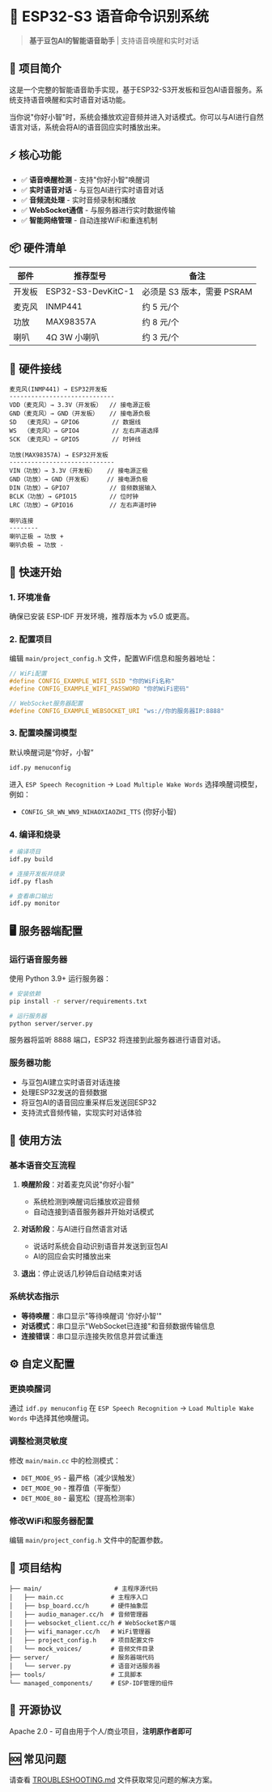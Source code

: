 # 🎤 ESP32-S3 语音命令识别系统

> **基于豆包AI的智能语音助手** | 支持语音唤醒和实时对话

## 🌟 项目简介

这是一个完整的智能语音助手实现，基于ESP32-S3开发板和豆包AI语音服务。系统支持语音唤醒和实时语音对话功能。

当你说"你好小智"时，系统会播放欢迎音频并进入对话模式。你可以与AI进行自然语言对话，系统会将AI的语音回应实时播放出来。

## ⚡ 核心功能

- ✅ **语音唤醒检测** - 支持"你好小智"唤醒词
- ✅ **实时语音对话** - 与豆包AI进行实时语音对话
- ✅ **音频流处理** - 实时音频录制和播放
- ✅ **WebSocket通信** - 与服务器进行实时数据传输
- ✅ **智能网络管理** - 自动连接WiFi和重连机制

## 📦 硬件清单

| 部件   | 推荐型号           | 备注                       |
| ------ | ------------------ | -------------------------- |
| 开发板 | ESP32-S3-DevKitC-1 | 必须是 S3 版本，需要 PSRAM |
| 麦克风 | INMP441            | 约 5 元/个                 |
| 功放   | MAX98357A          | 约 8 元/个                 |
| 喇叭   | 4Ω 3W 小喇叭       | 约 3 元/个                 |

## 🔌 硬件接线

```text
麦克风(INMP441) → ESP32开发板
-----------------------------
VDD（麦克风）→ 3.3V（开发板）  // 接电源正极
GND（麦克风）→ GND（开发板）   // 接电源负极
SD  （麦克风）→ GPIO6         // 数据线
WS  （麦克风）→ GPIO4         // 左右声道选择
SCK （麦克风）→ GPIO5         // 时钟线

功放(MAX98357A) → ESP32开发板
-----------------------------
VIN（功放）→ 3.3V（开发板）   // 接电源正极
GND（功放）→ GND（开发板）    // 接电源负极
DIN（功放）→ GPIO7           // 音频数据输入
BCLK（功放）→ GPIO15         // 位时钟
LRC（功放）→ GPIO16          // 左右声道时钟

喇叭连接
--------
喇叭正极 → 功放 +
喇叭负极 → 功放 -
```

## 🚀 快速开始

### 1. 环境准备

确保已安装 ESP-IDF 开发环境，推荐版本为 v5.0 或更高。

### 2. 配置项目

编辑 `main/project_config.h` 文件，配置WiFi信息和服务器地址：

```c
// WiFi配置
#define CONFIG_EXAMPLE_WIFI_SSID "你的WiFi名称"
#define CONFIG_EXAMPLE_WIFI_PASSWORD "你的WiFi密码"

// WebSocket服务器配置
#define CONFIG_EXAMPLE_WEBSOCKET_URI "ws://你的服务器IP:8888"
```

### 3. 配置唤醒词模型

默认唤醒词是“你好，小智”

```bash
idf.py menuconfig
```

进入 `ESP Speech Recognition` → `Load Multiple Wake Words` 选择唤醒词模型，例如：
- `CONFIG_SR_WN_WN9_NIHAOXIAOZHI_TTS` (你好小智)

### 4. 编译和烧录

```bash
# 编译项目
idf.py build

# 连接开发板并烧录
idf.py flash

# 查看串口输出
idf.py monitor
```

## 🖥️ 服务器端配置

### 运行语音服务器

使用 Python 3.9+ 运行服务器：

```bash
# 安装依赖
pip install -r server/requirements.txt

# 运行服务器
python server/server.py
```

服务器将监听 8888 端口，ESP32 将连接到此服务器进行语音对话。

### 服务器功能

- 与豆包AI建立实时语音对话连接
- 处理ESP32发送的音频数据
- 将豆包AI的语音回应重采样后发送回ESP32
- 支持流式音频传输，实现实时对话体验

## 🎯 使用方法

### 基本语音交互流程

1. **唤醒阶段**：对着麦克风说"你好小智"
   - 系统检测到唤醒词后播放欢迎音频
   - 自动连接到语音服务器并开始对话模式

2. **对话阶段**：与AI进行自然语言对话
   - 说话时系统会自动识别语音并发送到豆包AI
   - AI的回应会实时播放出来

3. **退出**：停止说话几秒钟后自动结束对话

### 系统状态指示

- **等待唤醒**：串口显示"等待唤醒词 '你好小智'"
- **对话模式**：串口显示"WebSocket已连接"和音频数据传输信息
- **连接错误**：串口显示连接失败信息并尝试重连

## ⚙️ 自定义配置

### 更换唤醒词

通过 `idf.py menuconfig` 在 `ESP Speech Recognition` → `Load Multiple Wake Words` 中选择其他唤醒词。

### 调整检测灵敏度

修改 `main/main.cc` 中的检测模式：
- `DET_MODE_95` - 最严格（减少误触发）
- `DET_MODE_90` - 推荐值（平衡型）
- `DET_MODE_80` - 最宽松（提高检测率）

### 修改WiFi和服务器配置

编辑 `main/project_config.h` 文件中的配置参数。

## 📁 项目结构

```text
├── main/                    # 主程序源代码
│   ├── main.cc             # 主程序入口
│   ├── bsp_board.cc/h      # 硬件抽象层
│   ├── audio_manager.cc/h  # 音频管理器
│   ├── websocket_client.cc/h # WebSocket客户端
│   ├── wifi_manager.cc/h   # WiFi管理器
│   ├── project_config.h    # 项目配置文件
│   └── mock_voices/        # 音频文件目录
├── server/                 # 服务器端代码
│   └── server.py           # 语音对话服务器
├── tools/                  # 工具脚本
└── managed_components/     # ESP-IDF管理的组件
```

## 📜 开源协议

Apache 2.0 - 可自由用于个人/商业项目，**注明原作者即可**

## 🆘 常见问题

请查看 [TROUBLESHOOTING.md](TROUBLESHOOTING.md) 文件获取常见问题的解决方案。